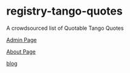 # registry-tango-quotes
A crowdsourced list of Quotable Tango Quotes

[Admin Page](./admin/)

[About Page](./source/ABOUT.html)

[blog](./source/posts/)

